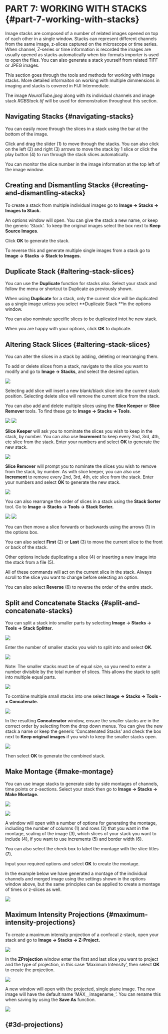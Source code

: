 # PART 7: WORKING WITH STACKS {#part-7-working-with-stacks}

Image stacks are composed of a number of related images opened on top of each other in a single window. Stacks can represent different channels from the same image, z-slices captured on the microscope or time series. When channel, Z-series or time information is recorded the images are usually opened as stacks automatically when bio-formats importer is used to open the files. You can also generate a stack yourself from related TIFF or JPEG images.

This section goes through the tools and methods for working with image stacks. More detailed informaiton on working with multiple dimmensions in imaging and stacks is covered in FIJI Intermediate.

The image _NeuralTube.jpeg_ along with its individual channels and image stack _RGBStack.tif_ will be used for demonstration throughout this section.

## Navigating Stacks {#navigating-stacks}

You can easily move through the slices in a stack using the bar at the bottom of the image.

Click and drag the slider \(1\) to move through the stacks. You can also click on the left \(2\) and right \(3\) arrows to move the stack by 1 slice or click the play button \(4\) to run through the stack slices automatically.

You can monitor the slice number in the image information at the top left of the image window.

## Creating and Dismantling Stacks {#creating-and-dismantling-stacks}

To create a stack from multiple individual images go to **Image -&gt; Stacks -&gt; Images to Stack.**

An options window will open. You can give the stack a new name, or keep the generic ‘Stack’. To keep the original images select the box next to **Keep Source Images**.

Click **OK** to generate the stack.

To reverse this and generate multiple single images from a stack go to **Image -&gt; Stacks -&gt; Stack to Images.**

## Duplicate Stack {#altering-stack-slices}

You can use the **Duplicate** function for stacks also. Select your stack and follow the menu or shortcut to Duplicate as previously shown.

When using **Duplicate** for a stack, only the current slice will be duplicated as a single image unless you select **Duplicate Stack **in the options window. 

You can also nominate spceific slices to be duplicated intot he new stack.



When you are happy with your options, click **OK** to duplicate.

## Altering Stack Slices {#altering-stack-slices}

You can alter the slices in a stack by adding, deleting or rearranging them.

To add or delete slices from a stack, navigate to the slice you want to modify and go to **Image -&gt; Stacks**, and select the desired option.

![](/assets/part7/add_slice_menu.jpg)

Selecting add slice will insert a new blank/black slice into the current stack position. Selecting delete slice will remove the current slice from the stack.

You can also add and delete multiple slices using the **Slice Keeper** or **Slice Remover** tools. To find these go to **Image -&gt; Stacks -&gt; Tools**.

![](/assets/part7/slice_keeper_menu.jpg) ![](/assets/part7/slice_remover_menu.jpg)

**Slice Keeper** will ask you to nominate the slices you wish to keep in the stack, by number. You can also use **Increment** to keep every 2nd, 3rd, 4th, etc slice from the stack. Enter your numbers and select **OK** to generate the new stack.

![](/assets/part7/slice_keeper_options.jpg)

**Slice Remover** will prompt you to nominate the slices you wish to remove from the stack, by number. As with slice keeper, you can also use **Increment** to remove every 2nd, 3rd, 4th, etc slice from the stack. Enter your numbers and select **OK** to generate the new stack.

![](/assets/part7/slice_remover_options.jpg)

You can also rearrange the order of slices in a stack using the **Stack Sorter** tool. Go to **Image -&gt; Stacks -&gt; Tools -&gt; Stack Sorter.**

![](/assets/part7/stack_sorter_menu.jpg) ![](/assets/part7/stack_sorter_options.jpg)

You can then move a slice forwards or backwards using the arrows \(1\) in the options box.

You can also select **First** \(2\) or **Last** \(3\) to move the current slice to the front or back of the stack.

Other options include duplicating a slice \(4\) or inserting a new image into the stack from a file \(5\).

All of these commands will act on the current slice in the stack. Always scroll to the slice you want to change before selecting an option.

You can also select **Reverse** \(6\) to reverse the order of the entire stack.

## Split and Concatenate Stacks {#split-and-concatenate-stacks}

You can split a stack into smaller parts by selecting **Image -&gt; Stacks -&gt; Tools -&gt; Stack Splitter.**

![](/assets/part7/stack_splitter_menu.jpg)

Enter the number of smaller stacks you wish to split into and select **OK**.

![](/assets/part7/stack_splitter_options.jpg)

Note: The smaller stacks must be of equal size, so you need to enter a number divisible by the total number of slices. This allows the stack to split into multiple equal parts.

![](/assets/part7/stack_splitter_result.jpg)

To combine multiple small stacks into one select **Image -&gt; Stacks -&gt; Tools -&gt; Concatenate.**

![](/assets/part7/concatenate_stacks_menu.jpg)

In the resulting **Concatenator** window, ensure the smaller stacks are in the correct order by selecting from the drop down menus. You can give the new stack a name or keep the generic ‘Concatenated Stacks’ and check the box next to **Keep original images** if you wish to keep the smaller stacks open.

![](/assets/part7/concatenate_stacks_options.jpg)

Then select **OK** to generate the combined stack.

## Make Montage {#make-montage}

You can use image stacks to generate side by side montages of channels, time points or z-sections. Select your stack then go to **Image -&gt; Stacks -&gt; Make Montage.**

![](/assets/part7/montage_menu.jpg)

![](/assets/part7/montage_options.jpg)

A window will open with a number of options for generating the montage, including the number of columns \(1\) and rows \(2\) that you want in the montage, scaling of the image \(3\), which slices of your stack you want to include \(4\), if you want to use increments \(5\) and border width \(6\).

You can also select the check box to label the montage with the slice titles \(7\).

Input your required options and select **OK** to create the montage.

In the example below we have generated a montage of the individual channels and merged image using the settings shown in the options window above, but the same principles can be applied to create a montage of times or z-slices as well.

![](/assets/part7/montage_result.jpg)

## Maximum Intensity Projections {#maximum-intensity-projections}

To create a maximum intensity projection of a confocal z-stack, open your stack and go to **Image -&gt; Stacks -&gt; Z-Project.**

![](/assets/part7/z_project_menu.jpg)

In the **ZProjection** window enter the first and last slice you want to project and the type of projection, in this case ‘Maximum Intensity’, then select **OK** to create the projection.

![](/assets/part7/z_project_options.jpg)

A new window will open with the projected, single plane image. The new image will have the default name ‘MAX_\_imagename_’. You can rename this when saving by using the **Save As** function.

![](/assets/part7/z_project_result.jpg)

##  {#3d-projections}



